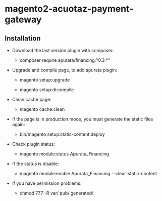 # magento2-acuotaz-payment-gateway

## Installation

- Download the last version plugin with composer:

    * composer require apurata/financing:"0.3.*"

- Upgrade and compile page, to add apurata plugin:

    * magento setup:upgrade

    * magento setup:di:compile

- Clean cache page:

    * magento cache:clean

- If the page is in production mode, you must generate the static files again:

    * bin/magento setup:static-content:deploy

- Check plugin status:

    * magento module:status Apurata_Financing

- If the status is disable:

    * magento module:enable Apurata_Financing --clear-static-content

- If you have permission problems:

    * chmod 777 -R var/ pub/ generated/





